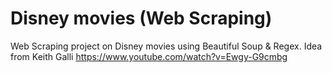 # Disney movies (Web Scraping)
Web Scraping project on Disney movies using Beautiful Soup &amp; Regex. Idea from Keith Galli https://www.youtube.com/watch?v=Ewgy-G9cmbg
